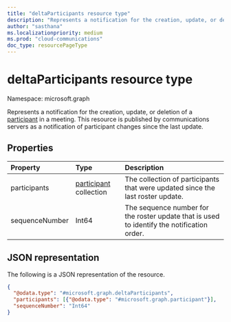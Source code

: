 ```yaml
---
title: "deltaParticipants resource type"
description: "Represents a notification for the creation, update, or deletion of a participant in a meeting."
author: "sasthana"
ms.localizationpriority: medium
ms.prod: "cloud-communications"
doc_type: resourcePageType
---
```


# deltaParticipants resource type

Namespace: microsoft.graph

Represents a notification for the creation, update, or deletion of a [participant](participant.md) in a meeting. This resource is published by communications servers as a notification of participant changes since the last update.

## Properties

| Property       | Type                                     | Description                                |
|:---------------|:-----------------------------------------|:-------------------------------------------|
| participants   | [participant](participant.md) collection | The collection of participants that were updated since the last roster update. |
| sequenceNumber | Int64                                    | The sequence number for the roster update that is used to identify the notification order. |

## JSON representation

The following is a JSON representation of the resource.
<!-- {
  "blockType": "resource",
  "@odata.type": "microsoft.graph.deltaParticipants"
} -->
```json
{
  "@odata.type": "#microsoft.graph.deltaParticipants",
  "participants": [{"@odata.type": "#microsoft.graph.participant"}],
  "sequenceNumber": "Int64"
}
```
